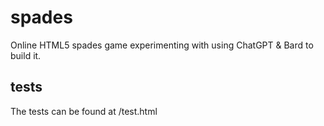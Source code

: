 # spades
Online HTML5 spades game experimenting with using ChatGPT & Bard to build it.

## tests
The tests can be found at /test.html